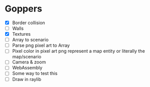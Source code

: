 # Goppers

- [x] Border collision
- [ ] Walls
- [x] Textures
- [ ] Array to scenario
- [ ] Parse png pixel art to Array
- [ ] Pixel color in pixel art png represent a map entity or literally the map/scenario
- [ ] Camera & zoom
- [ ] WebAssembly
- [ ] Some way to test this
- [ ] Draw in raylib
